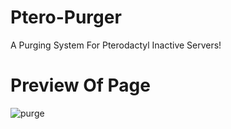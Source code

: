 # Ptero-Purger

A Purging System For Pterodactyl Inactive Servers!

# Preview Of Page
![purge]([http://url/to/img.png](https://cdn.discordapp.com/attachments/941008378799489044/1109033977790079017/image.png))
